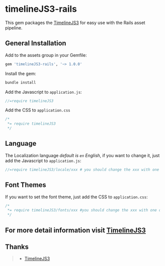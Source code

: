 # timelineJS3-rails

This gem packages the [TimelineJS3](https://github.com/NUKnightLab/TimelineJS3) for easy use with the Rails asset pipeline.

## General Installation

Add to the assets group in your Gemfile:

```ruby
gem 'timelineJS3-rails', '~> 1.0.0'
```

Install the gem:

```ruby
bundle install
```

Add the Javascript to `application.js`:


```javascript
//=require timelineJS3
```

Add the CSS to `application.css`

```css
/*
 *= require timelineJS3
 */
```

## Language

The Localization language *default is `en` English*,
if you want to change it, just add the Javascript to `application.js`:

```javascript
//=require timelineJS3/locale/xxx # you should change the xxx with one of the available
```

## Font Themes
If you want to set the font theme, just add the CSS to `application.css`:

```css
/*
 *= require timelineJS3/fonts/xxx #you should change the xxx with one of the available font themes below
 */
```

## For more detail information visit [TimelineJS3](https://github.com/NUKnightLab/TimelineJS3)

## Thanks
>- [TimelineJS3](http://timeline.knightlab.com)
